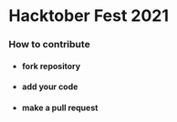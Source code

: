 # Hacktober Fest 2021


### How to contribute 

* #### fork repository
* #### add your code
* #### make a pull request
